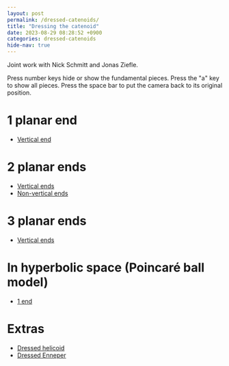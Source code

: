 ```yaml
---
layout: post
permalink: /dressed-catenoids/
title: "Dressing the catenoid"
date: 2023-08-29 08:28:52 +0900
categories: dressed-catenoids
hide-nav: true
---
```


Joint work with Nick Schmitt and Jonas Ziefle.

Press number keys hide or show the fundamental pieces. Press the "a" key to show all pieces. Press the space bar to put the camera back to its original position.

# 1 planar end

- [Vertical end][1v]


# 2 planar ends

- [Vertical ends][2v]
- [Non-vertical ends][2d]

 <!-- -- [half 2][2dhalf2] is broken -->

# 3 planar ends

- [Vertical ends][3v]
<!-- - [Non-vertical ends][3dfull] -->

# In hyperbolic space (Poincaré ball model)

- [1 end][h3-1end]
<!-- - [2 ends][h3-2v1] -->

# Extras

- [Dressed helicoid][helicoid]
- [Dressed Enneper][enneper]

[2vfull]: /surfaces/dressed-catenoids/2vfull.html
[2vhalf1]: /surfaces/dressed-catenoids/2vhalf1.html
[2vhalf2]: /surfaces/dressed-catenoids/2vhalf2.html
[2dfull]: /surfaces/dressed-catenoids/2dfull.html
[2dhalf1]: /surfaces/dressed-catenoids/2dhalf1.html
[2dhalf2]: /surfaces/dressed-catenoids/2dhalf2.html
[3vfull]: /surfaces/dressed-catenoids/3vfull.html
[3v3rd1]: /surfaces/dressed-catenoids/3v3rd1.html
[3v3rd2]: /surfaces/dressed-catenoids/3v3rd2.html
[3dfull]: /surfaces/dressed-catenoids/3dfull.html
[h3-2v1]: /surfaces/dressed-catenoids/h3-2v1.html
[2v4th-textured]: /surfaces/dressed-catenoids/textured/2vfull-textured.html
[2v]: /surfaces/dressed-catenoids/2v.html
[2d]: /surfaces/dressed-catenoids/2d.html
[3v]: /surfaces/dressed-catenoids/3v.html
[helicoid]: /surfaces/dressed-helicoid.html
[enneper]: /surfaces/enneper.html
[1v]: /surfaces/dressed-catenoids/1plane-cat.html
[h3-1end]: /surfaces/dressed-catenoids/1plane-cat-h3.html
